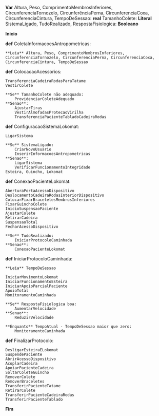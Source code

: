 **Var** 
    Altura, Peso, ComprimentoMembrosInferiores, CircunferenciaTornozelo, CircunferênciaPerna, CircunferenciaCoxa, CircunferenciaCintura, TempoDeSessao: **real**
    TamanhoColete: **Literal**
    SistemaLigado, TudoRealizado, RespostaFisiologica: **Booleano**

**Inicio**

**def** ColetaInformacoesAntropometricas:

    **Leia** Altura, Peso, ComprimentoMembrosInferiores, CircunferenciaTornozelo, CircunferenciaPerna, CircunferenciaCoxa, CircunferenciaCintura, TempoDeSessao

**def** ColocacaoAcessorios:

    TransferenciaCadeiraRodasParaTatame
    VestirColete

    **Se** TamanhoColete não adequado:
        ProvidenciarColeteAdequado
    **Senao**:
        AjustarTiras
        VestirAlmofadasProtecaoVirilha
        TransferenciaPacienteTabladoCadeiraRodas

**def** ConfiguracaoSistemaLokomat:

    LigarSistema

    **Se** SistemaLigado:
        CriarNovoUsuario
        InserirInformacoesAntropometricas
    **Senao**:
        LigarSistema
        VerificarFuncionamentoIntegridade
    Esteira, Guincho, Lokomat

**def** ConexaoPacienteLokomat:

    AberturaPortaAcessoDispositivo
    DeslocamentoCadeiraRodasInteriorDispositivo
    ColocarFixarBraceletesMembrosInferiores
    FixarGuinchoColete
    InicioSuspensaoPaciente
    AjustarColete
    RetirarCadeira
    SuspensaoTotal
    FecharAcessoDispositivo

    **Se** TudoRealizado:
        IniciarProtocoloCaminhada
    **Senao**:
        ConexaoPacienteLokomat

**def** IniciarProtocoloCaminhada:

    **Leia** TempoDeSessao

    IniciarMovimentoLokomat
    IniciarFuncionamentoEsteira
    IniciarApoioParcialPaciente
    ApoioTotal
    MonitoramentoCaminhada

    **Se** RespostaFisiologica boa:
        AumentarVelocidade
    **Senao**:
        ReduzirVelocidade

    **Enquanto** TempoAtual - TempoDeSessao maior que zero:
        MonitoramentoCaminhada

**def** FinalizarProtocolo:

    DesligarEsteiraELokomat
    SuspendePaciente
    AbrirAcessoDispositivo
    AcoplarCadeira
    ApoiarPacienteCadeira
    SoltarColeteGuincho
    RemoverColete
    RemoverBraceletes
    TransferirPacienteTatame
    RetirarColete
    TransferirPacienteCadeiraRodas
    TransferirPacienteTablado
    
**Fim**
